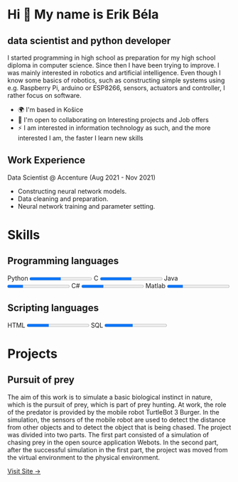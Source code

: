 Hi 👋 My name is Erik Béla
==========================

data scientist and python developer
-----------------------------------

I started programming in high school as preparation for my high school diploma in computer science. Since then I have been trying to improve. I was mainly interested in robotics and artificial intelligence. Even though I know some basics of robotics, such as constructing simple systems using e.g. Raspberry Pi, arduino or ESP8266, sensors, actuators and controller, I rather focus on software.

*   🌍  I'm based in Košice
*   🤝  I'm open to collaborating on Interesting projects and Job offers
*   ⚡  I am interested in information technology as such, and the more interested I am, the faster I learn new skills
  
Work Experience
----------------

Data Scientist @ Accenture (Aug 2021 - Nov 2021)
*  Constructing neural network models.
*  Data cleaning and preparation.
*  Neural network training and parameter setting.

Skills
=======

Programming languages
---------------------

<label for="file">Python</label> <progress id="file" max="100" value="50"></progress>
<label for="file">C</label> <progress id="file" max="100" value="50"></progress>
<label for="file">Java</label> <progress id="file" max="100" value="25"></progress>
<label for="file">C#</label> <progress id="file" max="100" value="35"></progress>
<label for="file">Matlab</label> <progress id="file" max="100" value="25"></progress>

Scripting languages
-------------------

<label for="file">HTML</label> <progress id="file" max="100" value="35"></progress>
<label for="file">SQL</label> <progress id="file" max="100" value="45"></progress>


Projects
==========================

Pursuit of prey
----------------

The aim of this work is to simulate a basic biological instinct in nature, which is the pursuit of prey, which is part of prey hunting. At work, the role of the predator is provided by the mobile robot TurtleBot 3 Burger. In the simulation, the sensors of the mobile robot are used to detect the distance from other objects and to detect the object that is being chased. The project was divided into two parts. The first part consisted of a simulation of chasing prey in the open source application Webots. In the second part, after the successful simulation in the first part, the project was moved from the virtual environment to the physical environment.

<div class="work__links">
        <a href="#" class="link__text">
        Visit Site <span>&rarr;</span>
        </a> 
        <a href="https://sites.google.com/view/ismr-zadanie/domov" target="_blank">
        </a>
    </div>

